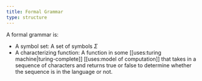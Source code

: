 ```yaml
---
title: Formal Grammar
type: structure
---
```


A formal grammar is:
 - A symbol set: A set of symbols $\Sigma$
 - A characterizing function: A function in some [[uses:turing machine|turing-complete]] [[uses:model of computation]] that takes in a sequence of characters and returns true or false to determine whether the sequence is in the language or not.

